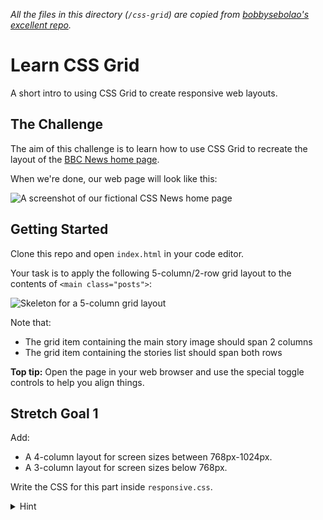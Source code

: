 *All the files in this directory (`/css-grid`) are copied from [bobbysebolao's excellent repo](https://github.com/bobbysebolao/learn-css-grid).*

# Learn CSS Grid

A short intro to using CSS Grid to create responsive web layouts.

## The Challenge

The aim of this challenge is to learn how to use CSS Grid to recreate the layout of the [BBC News home page](https://i.imgur.com/1c5Gjux.png).

When we're done, our web page will look like this:

![A screenshot of our fictional CSS News home page](https://i.imgur.com/OUKeGvt.png)

## Getting Started

Clone this repo and open `index.html` in your code editor.

Your task is to apply the following 5-column/2-row grid layout to the contents of `<main class="posts">`:

![Skeleton for a 5-column grid layout](https://i.imgur.com/4DKxmKh.png)

Note that:

- The grid item containing the main story image should span 2 columns
- The grid item containing the stories list should span both rows

**Top tip:** Open the page in your web browser and use the special toggle controls to help you align things.

## Stretch Goal 1

Add:

- A 4-column layout for screen sizes between 768px-1024px.
- A 3-column layout for screen sizes below 768px.

Write the CSS for this part inside `responsive.css`.

<details>
<summary>Hint
</summary>
<a href="https://developer.mozilla.org/en-US/docs/Web/CSS/Media_Queries/Using_media_queries" target="_blank">Media queries</a> will come in handy.
</details>
